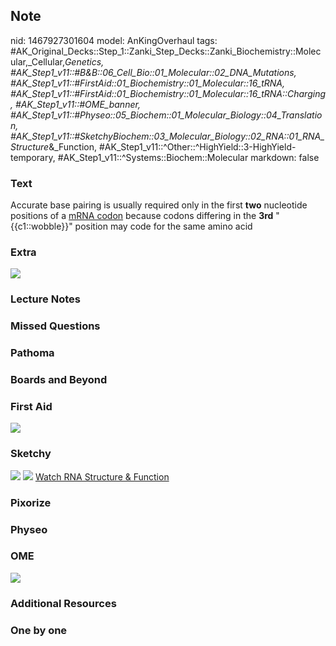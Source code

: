 ## Note
nid: 1467927301604
model: AnKingOverhaul
tags: #AK_Original_Decks::Step_1::Zanki_Step_Decks::Zanki_Biochemistry::Molecular,_Cellular,_Genetics, #AK_Step1_v11::#B&B::06_Cell_Bio::01_Molecular::02_DNA_Mutations, #AK_Step1_v11::#FirstAid::01_Biochemistry::01_Molecular::16_tRNA, #AK_Step1_v11::#FirstAid::01_Biochemistry::01_Molecular::16_tRNA::Charging, #AK_Step1_v11::#OME_banner, #AK_Step1_v11::#Physeo::05_Biochem::01_Molecular_Biology::04_Translation, #AK_Step1_v11::#SketchyBiochem::03_Molecular_Biology::02_RNA::01_RNA_Structure_&_Function, #AK_Step1_v11::^Other::^HighYield::3-HighYield-temporary, #AK_Step1_v11::^Systems::Biochem::Molecular
markdown: false

### Text
<div>
  <div>
    Accurate base pairing is usually required only in the first
    <b>two</b> nucleotide positions of a <u>mRNA codon</u> because
    codons differing in the <b>3rd</b> "{{c1::wobble}}" position
    may code for the same amino acid
  </div>
</div>

### Extra
<img src="paste-109332687487335.jpg">

### Lecture Notes


### Missed Questions


### Pathoma


### Boards and Beyond


### First Aid
<img src="tmpqx5GNR.png">

### Sketchy
<img src="RNA%20Structure%20&%20Function.png"> <img src=
"Screen%20Shot%202022-01-30%20at%209.58.50%20AM.png"> <a href=
"https://dashboard.sketchy.com/study/medical/courses/medical-biochemistry/units/medical-biochemistry-molecular-biology/videos/medical-biochemistry-molecular-biology-rna-rna-structure-and-function?utm_source=anki&utm_medium=partnership&utm_campaign=february_update&utm_content=medical">
Watch RNA Structure & Function</a>

### Pixorize


### Physeo


### OME
<div class="ome-widget">
  <a href="https://onlinemeded.org?ref=anki"><img src=
  "_OME_AnkiFlashcards_General_7.png"></a>
</div>

### Additional Resources


### One by one

